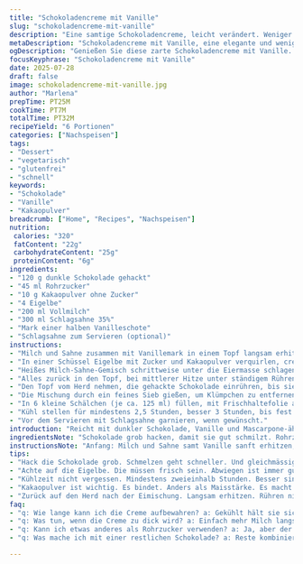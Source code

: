 ```yaml
---
title: "Schokoladencreme mit Vanille"
slug: "schokoladencreme-mit-vanille"
description: "Eine samtige Schokoladencreme, leicht verändert. Weniger Zucker, andere Zutaten, etwas anders im Ablauf. Schokolade mit Vanille, Sahne, Vollmilch. Das Ganze langsam gekocht für perfekte Konsistenz. Kakaopulver statt Maisstärke, Rohrzucker statt weißem Zucker. Intensiver, aber elegant. Kühlung wichtig. Wird fest, nicht zu hart. Kleiner Twist mit Vanilleschote für Aroma. Zum Schluss optional Schlagsahne. Achtung, nicht zu heiß rühren. 6 Portionen. Vegetarisch, glutenfrei, nussfrei. Backen nicht nötig, nur Kochen und Kühlen."
metaDescription: "Schokoladencreme mit Vanille, eine elegante und weniger süße Dessertoption, die für jeden Anlass geeignet ist."
ogDescription: "Genießen Sie diese zarte Schokoladencreme mit Vanille. Glutenfrei, nussfrei und perfekt für Ihre Gäste."
focusKeyphrase: "Schokoladencreme mit Vanille"
date: 2025-07-28
draft: false
image: schokoladencreme-mit-vanille.jpg
author: "Marlena"
prepTime: PT25M
cookTime: PT7M
totalTime: PT32M
recipeYield: "6 Portionen"
categories: ["Nachspeisen"]
tags:
- "Dessert"
- "vegetarisch"
- "glutenfrei"
- "schnell"
keywords:
- "Schokolade"
- "Vanille"
- "Kakaopulver"
breadcrumb: ["Home", "Recipes", "Nachspeisen"]
nutrition: 
 calories: "320"
 fatContent: "22g"
 carbohydrateContent: "25g"
 proteinContent: "6g"
ingredients:
- "120 g dunkle Schokolade gehackt"
- "45 ml Rohrzucker"
- "10 g Kakaopulver ohne Zucker"
- "4 Eigelbe"
- "200 ml Vollmilch"
- "300 ml Schlagsahne 35%"
- "Mark einer halben Vanilleschote"
- "Schlagsahne zum Servieren (optional)"
instructions:
- "Milch und Sahne zusammen mit Vanillemark in einem Topf langsam erhitzen, nicht kochen."
- "In einer Schüssel Eigelbe mit Zucker und Kakaopulver verquirlen, cremig, hell."
- "Heißes Milch-Sahne-Gemisch schrittweise unter die Eiermasse schlagen, nicht zu schnell, sonst gerinnt es."
- "Alles zurück in den Topf, bei mittlerer Hitze unter ständigem Rühren langsam eindicken lassen, 5 bis 7 Minuten. Nicht aufkochen."
- "Den Topf vom Herd nehmen, die gehackte Schokolade einrühren, bis sie komplett schmilzt."
- "Die Mischung durch ein feines Sieb gießen, um Klümpchen zu entfernen."
- "In 6 kleine Schälchen (je ca. 125 ml) füllen, mit Frischhaltefolie abdecken, direkt auf die Creme legen, damit keine Haut entsteht."
- "Kühl stellen für mindestens 2,5 Stunden, besser 3 Stunden, bis fest."
- "Vor dem Servieren mit Schlagsahne garnieren, wenn gewünscht."
introduction: "Reicht mit dunkler Schokolade, Vanille und Mascarpone-ähnlicher Sahne. Kein Maisstärke, Kakaopulver als Bindemittel, dazu Rohrzucker, nicht nur weiß. Zart, cremig, mit Vanille ausgefeilt. Weniger süß, bringt Schokoladengeschmack besser heraus. Wärme sanft, Achtung beim Rühren, damit die Eigelbe nicht gerinnen. Abkühlzeit einplanen. Nicht gebacken. 6 Portionen. Ideal für Gäste. Glutenfrei, nussfrei, vegetarisch. Vanille als kleine Note statt Tropfen Vanilleextrakt. Einfach. Schnell."
ingredientsNote: "Schokolade grob hacken, damit sie gut schmilzt. Rohrzucker macht Aroma runder, nicht so aufdringlich süß wie Kristallzucker. Kakaopulver bindet und verstärkt Schokoaroma, ersetzt Maisstärke. Vanillebeere halbieren, Mark herauskratzen, direkt in Milch-Sahne geben, für echtes Aroma. Sahne gibt Cremigkeit. Milch nicht fettarm wählen, sonst nicht so cremig. Wichtig: Eigelbe frisch, wiegen nicht zu sehr ab. Abmessen genau, sonst steif oder flüssig. Frischhaltefolie auf Oberfläche drücken, damit keine Haut entsteht beim Kühlen. Küchengeräte sauber, kein Wasser im Kabel. Kleine hitzebeständige Formen oder Schälchen benutzen. Sicherheit bei Hitze beachten."
instructionsNote: "Anfang: Milch und Sahne samt Vanille sanft erhitzen, nicht kochen. Eiermischung vorbereiten: Zucker und Kakaopulver unter Eigelbe rühren, bis hell und cremig. Dann heiße Milch langsam einrühren, sonst gibt’s geronnene Stellen. Zurück auf Herd, langsam dick werden lassen. Nie zu heiß, ständiges Rühren, am besten Pinsel oder Silikonspatel zum Rühren am Topfboden. Creme sollte dickflüssig sein, zäh am Löffel. Schokolade unterrühren, Glätte überprüfen. Alles durch feines Sieb, Klümpchen raus. Direkt in Formen. Frischhaltefolie auf Creme, verhindert Hautbildung. Im Kühlschrank mindestens 150 Minuten. Beim Servieren mit Sahne toppen, kalt servieren. Vorsichtig mit Rührgeschwindigkeit, Temperaturschwankungen gefährlich. Aufhören rechtzeitig, Konsistenz nach wenigen Minuten Herd. Kühlung wichtig, sonst nicht stabil."
tips:
- "Hack die Schokolade grob. Schmelzen geht schneller. Und gleichmässiger. Verwende eine feine Schüssel. Hitze ist wichtig. Schokolade darf nicht zu heiss werden. Sonst wird sie krümelig."
- "Achte auf die Eigelbe. Die müssen frisch sein. Abwiegen ist immer gut. Nimm keine schweren Eier. Wenn die Mischung zu fest wird, kann es gerinnen. Rühren, aber vorsichtig. Schwenke nicht zu wütend im Topf."
- "Kühlzeit nicht vergessen. Mindestens zweieinhalb Stunden. Besser sind drei. Leg Folie direkt auf die Creme. Das verhindert die Hautbildung. Haut ist schlecht für die Konsistenz. Nicht vergessen."
- "Kakaopulver ist wichtig. Es bindet. Anders als Maisstärke. Es macht die Creme dichter. Aber behalte die Menge im Blick. Zu viel macht's bitter. Rohrzucker macht die Mischung runder. Wichtig für das Aroma."
- "Zurück auf den Herd nach der Eimischung. Langsam erhitzen. Rühren nicht vergessen. Es darf nicht kochen. Kochen zerstört die Creme. Halte das Rühren stets in Bewegung. Sonst flockt alles. Keine Überhitzung."
faq:
- "q: Wie lange kann ich die Creme aufbewahren? a: Gekühlt hält sie sich bis zu drei Tage. Einfache Lagerung in Behältern. Oder kleine Gläser. Kühl und dunkel aufbewahren. Das ist der Schlüssel."
- "q: Was tun, wenn die Creme zu dick wird? a: Einfach mehr Milch langsam einrühren. Deswegen gut rühren. Schritt für Schritt. Bevor die Creme im Kühlschrank steht. Ein kleiner Schuss hilft oft schon."
- "q: Kann ich etwas anderes als Rohrzucker verwenden? a: Ja, aber der Geschmack verändert sich. Kokosblütenzucker wäre eine Option. Auch Honig wäre möglich. Achte aber darauf, dass die Menge stimmt."
- "q: Was mache ich mit einer restlichen Schokolade? a: Reste kombinieren oder einfrieren. Schokolade bleibt noch gut. Aber nicht länger als zwei Monate. Immer dunkel lagern."

---
```

